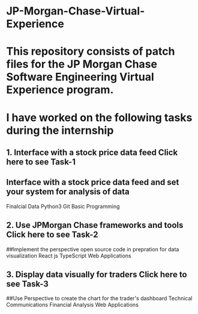 # JP-Morgan-Chase-Virtual-Experience

# This repository consists of patch files for the JP Morgan Chase Software Engineering Virtual Experience program. 

# I have worked on the following tasks during the internship
## 1. Interface with a stock price data feed Click here to see Task-1
## Interface with a stock price data feed and set your system for analysis of data
Finalcial Data
Python3
Git
Basic Programming
## 2. Use JPMorgan Chase frameworks and tools Click here to see Task-2
##Implement the perspective open source code in prepration for data visualization
React js
TypeScript
Web Applications
## 3. Display data visually for traders Click here to see Task-3
##Use Perspective to create the chart for the trader's dashboard
Technical Communications
Financial Analysis
Web Applications

